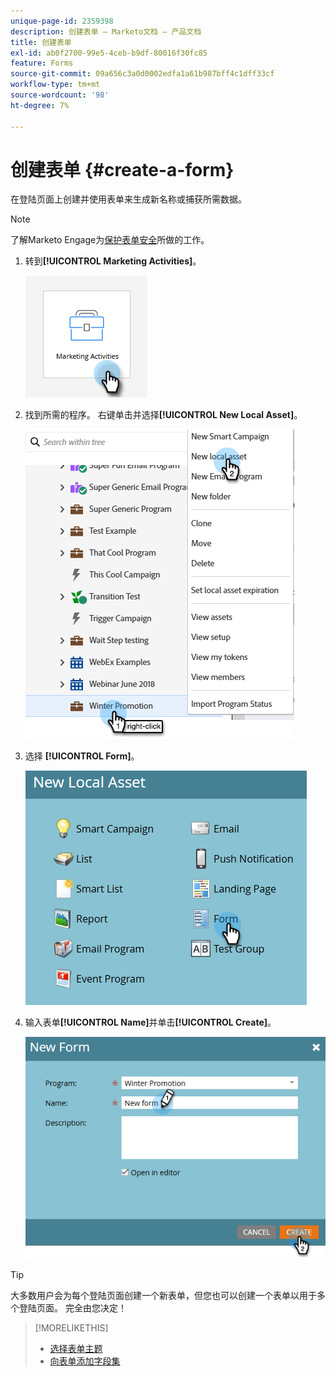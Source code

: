 ```yaml
---
unique-page-id: 2359398
description: 创建表单 — Marketo文档 — 产品文档
title: 创建表单
exl-id: ab0f2700-99e5-4ceb-b9df-80016f30fc85
feature: Forms
source-git-commit: 09a656c3a0d0002edfa1a61b987bff4c1dff33cf
workflow-type: tm+mt
source-wordcount: '98'
ht-degree: 7%

---
```


# 创建表单 {#create-a-form}

在登陆页面上创建并使用表单来生成新名称或捕获所需数据。

>[!NOTE]
>
>了解Marketo Engage为[保护表单安全](https://nation.marketo.com/t5/Product-Documents/Forms-Service-Enhancements/ta-p/303670#M1038)所做的工作。

1. 转到&#x200B;**[!UICONTROL Marketing Activities]**。

   ![](assets/create-a-form-1.png)

1. 找到所需的程序。 右键单击并选择&#x200B;**[!UICONTROL New Local Asset]**。

   ![](assets/create-a-form-2.png)

1. 选择 **[!UICONTROL Form]**。

   ![](assets/create-a-form-3.png)

1. 输入表单&#x200B;**[!UICONTROL Name]**&#x200B;并单击&#x200B;**[!UICONTROL Create]**。

   ![](assets/create-a-form-4.png)

>[!TIP]
>
>大多数用户会为每个登陆页面创建一个新表单，但您也可以创建一个表单以用于多个登陆页面。 完全由您决定！

>[!MORELIKETHIS]
>
>* [选择表单主题](/help/marketo/product-docs/demand-generation/forms/creating-a-form/select-a-form-theme.md)
>* [向表单添加字段集](/help/marketo/product-docs/demand-generation/forms/form-fields/add-a-fieldset-to-a-form.md)
